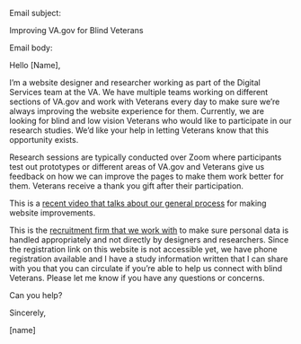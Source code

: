 Email subject: 

Improving VA.gov for Blind Veterans

Email body:

Hello [Name],

 

I’m a website designer and researcher working as part of the Digital Services team at the VA.  We have multiple teams working on different sections of VA.gov and work with Veterans every day to make sure we’re always improving the website experience for them. Currently, we are looking for blind and low vision Veterans who would like to participate in our research studies. We’d like your help in letting Veterans know that this opportunity exists.

 

Research sessions are typically conducted over Zoom where participants test out prototypes or different areas of VA.gov and Veterans give us feedback on how we can improve the pages to make them work better for them. Veterans receive a thank you gift after their participation.

 

This is a [recent video that talks about our general process](https://govmatters.tv/the-department-of-veterans-affairs-is-optimizing-its-services-with-human-centered-design/?noamp=available) for making website improvements.

 

This is the [recruitment firm that we work with]((https://veteranusability.us/)) to make sure personal data is handled appropriately and not directly by designers and researchers. Since the registration link on this website is not accessible yet, we have phone registration available and I have a study information written that I can share with you that you can circulate if you’re able to help us connect with blind Veterans. Please let me know if you have any questions or concerns.

 

Can you help?

 

Sincerely,

 [name]
